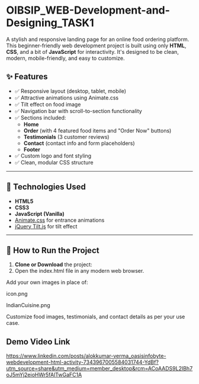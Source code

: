 # OIBSIP_WEB-Development-and-Designing_TASK1
A stylish and responsive landing page for an online food ordering platform. This beginner-friendly web development project is built using only **HTML**, **CSS**, and a bit of **JavaScript** for interactivity. It's designed to be clean, modern, mobile-friendly, and easy to customize.


## ✨ Features

- ✅ Responsive layout (desktop, tablet, mobile)
- ✅ Attractive animations using Animate.css
- ✅ Tilt effect on food image
- ✅ Navigation bar with scroll-to-section functionality
- ✅ Sections included:  
  - **Home**  
  - **Order** (with 4 featured food items and "Order Now" buttons)  
  - **Testimonials** (3 customer reviews)  
  - **Contact** (contact info and form placeholders)  
  - **Footer**
- ✅ Custom logo and font styling
- ✅ Clean, modular CSS structure

---

## 🔧 Technologies Used

- **HTML5**  
- **CSS3**  
- **JavaScript (Vanilla)**  
- [Animate.css](https://animate.style/) for entrance animations  
- [jQuery Tilt.js](https://gijsroge.github.io/tilt.js/) for tilt effect  

---



## 🚀 How to Run the Project

1. **Clone or Download** the project:
2. Open the index.html file in any modern web browser.

Add your own images in place of:

icon.png

IndianCuisine.png

Customize food images, testimonials, and contact details as per your use case.

## Demo Video Link

https://www.linkedin.com/posts/alokkumar-verma_oasisinfobyte-webdevelopment-html-activity-7343967005584031744-YdBf?utm_source=share&utm_medium=member_desktop&rcm=ACoAADS9L2IBh7oJ5mYj2eioHWr5fAlTwGaFC1A

